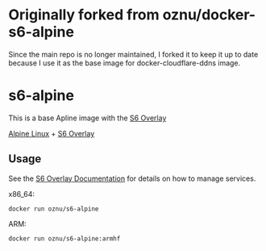 # Originally forked from oznu/docker-s6-alpine

Since the main repo is no longer maintained, I forked it to keep it up to date because I use it as the base image for docker-cloudflare-ddns image.

# s6-alpine

This is a base Apline image with the [S6 Overlay](https://github.com/just-containers/s6-overlay)

[Alpine Linux](https://alpinelinux.org/) + [S6 Overlay](https://github.com/just-containers/s6-overlay)

## Usage

See the [S6 Overlay Documentation](https://github.com/just-containers/s6-overlay) for details on how to manage services.

x86_64:

```shell
docker run oznu/s6-alpine
```

ARM:

```shell
docker run oznu/s6-alpine:armhf
```
